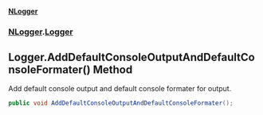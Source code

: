 #### [NLogger](./index.md 'index')
### [NLogger](./NLogger.md 'NLogger').[Logger](./NLogger-Logger.md 'NLogger.Logger')
## Logger.AddDefaultConsoleOutputAndDefaultConsoleFormater() Method
Add default console output and default console formater for output.  
```csharp
public void AddDefaultConsoleOutputAndDefaultConsoleFormater();
```
